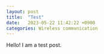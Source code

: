 ```yaml
---
layout: post
title:  "Test"
date:   2023-05-22 11:42:22 +0900
categories: Wireless communication
---
```

Hello! I am a test post.
